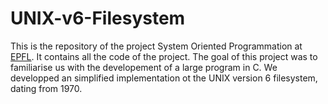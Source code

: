 
# UNIX-v6-Filesystem

This is the repository of the project System Oriented Programmation at [EPFL](www.epfl.ch). It contains all the code of
the project.
The goal of this project was to familiarise us with the developement of a large program in C. We developped an
simplified implementation ot the UNIX version 6 filesystem, dating from 1970.
